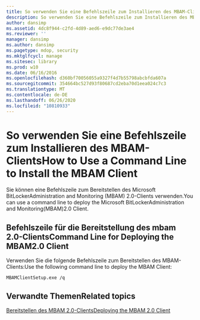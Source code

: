 ```yaml
---
title: So verwenden Sie eine Befehlszeile zum Installieren des MBAM-Clients
description: So verwenden Sie eine Befehlszeile zum Installieren des MBAM-Clients
author: dansimp
ms.assetid: 4dc8f944-c2fd-4d89-aed6-e9dc77de3ae4
ms.reviewer: ''
manager: dansimp
ms.author: dansimp
ms.pagetype: mdop, security
ms.mktglfcycl: manage
ms.sitesec: library
ms.prod: w10
ms.date: 06/16/2016
ms.openlocfilehash: d360bf70056055a9327f4d7b55798abcbfda607a
ms.sourcegitcommit: 354664bc527d93f80687cd2eba70d1eea024c7c3
ms.translationtype: MT
ms.contentlocale: de-DE
ms.lasthandoff: 06/26/2020
ms.locfileid: "10810933"
---
```

# <span data-ttu-id="46ae5-103">So verwenden Sie eine Befehlszeile zum Installieren des MBAM-Clients</span><span class="sxs-lookup"><span data-stu-id="46ae5-103">How to Use a Command Line to Install the MBAM Client</span></span>


<span data-ttu-id="46ae5-104">Sie können eine Befehlszeile zum Bereitstellen des Microsoft BitLockerAdministration and Monitoring (MBAM) 2.0-Clients verwenden.</span><span class="sxs-lookup"><span data-stu-id="46ae5-104">You can use a command line to deploy the Microsoft BitLockerAdministration and Monitoring(MBAM)2.0 Client.</span></span>

## <a href="" id="command-line-for-deploying-the-mbam-2-0-client-"></a><span data-ttu-id="46ae5-105">Befehlszeile für die Bereitstellung des mbam 2.0-Clients</span><span class="sxs-lookup"><span data-stu-id="46ae5-105">Command Line for Deploying the MBAM2.0 Client</span></span>


<span data-ttu-id="46ae5-106">Verwenden Sie die folgende Befehlszeile zum Bereitstellen des MBAM-Clients:</span><span class="sxs-lookup"><span data-stu-id="46ae5-106">Use the following command line to deploy the MBAM Client:</span></span>

`MBAMClientSetup.exe /q`

## <span data-ttu-id="46ae5-107">Verwandte Themen</span><span class="sxs-lookup"><span data-stu-id="46ae5-107">Related topics</span></span>


[<span data-ttu-id="46ae5-108">Bereitstellen des MBAM 2.0-Clients</span><span class="sxs-lookup"><span data-stu-id="46ae5-108">Deploying the MBAM 2.0 Client</span></span>](deploying-the-mbam-20-client-mbam-2.md)

 

 





